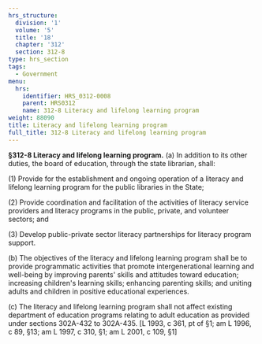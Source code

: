 ```yaml
---
hrs_structure:
  division: '1'
  volume: '5'
  title: '18'
  chapter: '312'
  section: 312-8
type: hrs_section
tags:
  - Government
menu:
  hrs:
    identifier: HRS_0312-0008
    parent: HRS0312
    name: 312-8 Literacy and lifelong learning program
weight: 88090
title: Literacy and lifelong learning program
full_title: 312-8 Literacy and lifelong learning program
---
```

**§312-8 Literacy and lifelong learning program.** (a) In addition to its other duties, the board of education, through the state librarian, shall:

(1) Provide for the establishment and ongoing operation of a literacy and lifelong learning program for the public libraries in the State;

(2) Provide coordination and facilitation of the activities of literacy service providers and literacy programs in the public, private, and volunteer sectors; and

(3) Develop public-private sector literacy partnerships for literacy program support.

(b) The objectives of the literacy and lifelong learning program shall be to provide programmatic activities that promote intergenerational learning and well-being by improving parents' skills and attitudes toward education; increasing children's learning skills; enhancing parenting skills; and uniting adults and children in positive educational experiences.

(c) The literacy and lifelong learning program shall not affect existing department of education programs relating to adult education as provided under sections 302A-432 to 302A-435\. [L 1993, c 361, pt of §1; am L 1996, c 89, §13; am L 1997, c 310, §1; am L 2001, c 109, §1]